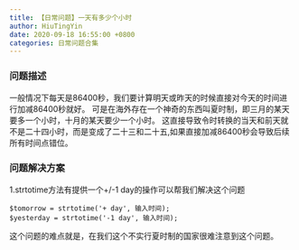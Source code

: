 ```yaml
---
title: 【日常问题】一天有多少个小时
author: HiuTingYin
date: 2020-09-18 16:55:00 +0800
categories: 日常问题合集
---
```



### 问题描述
一般情况下每天是86400秒，我们要计算明天或昨天的时候直接对今天的时间进行加减86400秒就好。
可是在海外存在一个神奇的东西叫夏时制，即三月的某天要多一个小时，十月的某天要少一个小时。
这直接导致令时转换的当天和前天就不是二十四小时，而是变成了二十三和二十五,如果直接加减86400秒会导致后续所有时间点错位。

### 问题解决方案
1.strtotime方法有提供一个+/-1 day的操作可以帮我们解决这个问题
```
$tomorrow = strtotime('+ day', 输入时间);
$yesterday = strtotime('-1 day', 输入时间);
```

这个问题的难点就是，在我们这个不实行夏时制的国家很难注意到这个问题。
